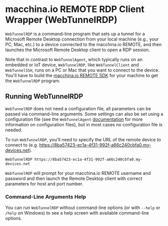 # macchina.io REMOTE RDP Client Wrapper (WebTunnelRDP)

`WebTunnelRDP` is a command-line program that sets up a tunnel for a Microsoft Remote Desktop connection from your
local machine (e.g., your PC, Mac, etc.) to a device connected to the macchina.io
REMOTE, and then launches the Microsoft Remote Desktop client to open a RDP session.

Note that in contrast to `WebTunnelAgent`, which typically runs on an embedded or IoT
device, `WebTunnelRDP`, like `WebTunnelClient` and `WebTunnelSSH`, runs on a PC or Mac that you want to connect to the
device. You'll have to build the [macchina.io REMOTE SDK](../../README.md)
for your machine to get the `WebTunnelRDP` program.

## Running WebTunnelRDP

`WebTunnelRDP` does not need a configuration file, all parameters can be passed
via command-line arguments. Some settings can also be set using a configuration file
(see the `WebTunnelAgent` [documentation](../WebTunnelAgent/README.md) for more
information on configuration files), but in most cases no configuration file is needed.

To run `WebTunnelRDP`, you'll need to specify the URL of the remote device to connect
to (e.g. https://8ba57423-ec1a-4f31-992f-a66c240cbfa0.my-devices.net).

```
WebTunnelRDP https://8ba57423-ec1a-4f31-992f-a66c240cbfa0.my-devices.net
```

`WebTunnelRDP` will prompt for your macchina.io REMOTE username and password and
then launch the Remote Desktop client with correct parameters for host and port number.


### Command-Line Arguments Help

You can run `WebTunnelRDP` without command-line options (or with `--help`
or `/help` on Windows) to see a help screen with available command-line options.

